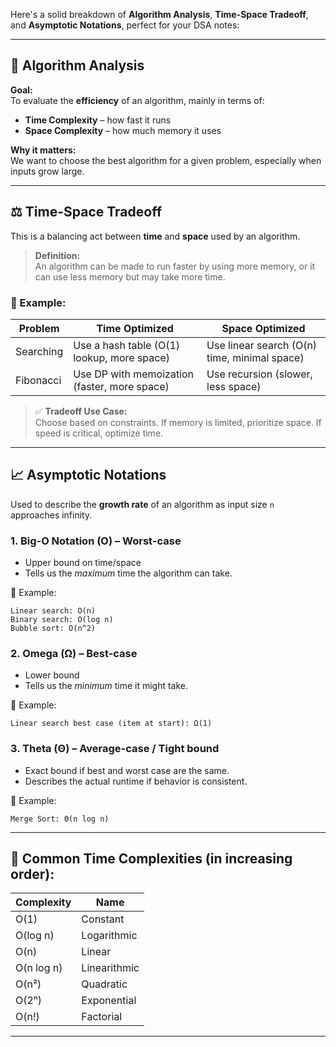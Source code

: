 Here's a solid breakdown of **Algorithm Analysis**, **Time-Space Tradeoff**, and **Asymptotic Notations**, perfect for your DSA notes:

---

## 🧠 Algorithm Analysis

**Goal:**  
To evaluate the **efficiency** of an algorithm, mainly in terms of:
- **Time Complexity** – how fast it runs
- **Space Complexity** – how much memory it uses

**Why it matters:**  
We want to choose the best algorithm for a given problem, especially when inputs grow large.

---

## ⚖️ Time-Space Tradeoff

This is a balancing act between **time** and **space** used by an algorithm.

> **Definition:**  
An algorithm can be made to run faster by using more memory, or it can use less memory but may take more time.

### 📌 Example:

| Problem | Time Optimized | Space Optimized |
|--------|----------------|-----------------|
| Searching | Use a hash table (O(1) lookup, more space) | Use linear search (O(n) time, minimal space) |
| Fibonacci | Use DP with memoization (faster, more space) | Use recursion (slower, less space) |

> ✅ **Tradeoff Use Case:**  
Choose based on constraints. If memory is limited, prioritize space. If speed is critical, optimize time.

---

## 📈 Asymptotic Notations

Used to describe the **growth rate** of an algorithm as input size `n` approaches infinity.

### 1. **Big-O Notation (O)** – **Worst-case**

- Upper bound on time/space
- Tells us the *maximum* time the algorithm can take.

📌 Example:
```plaintext
Linear search: O(n)
Binary search: O(log n)
Bubble sort: O(n^2)
```

### 2. **Omega (Ω)** – **Best-case**

- Lower bound
- Tells us the *minimum* time it might take.

📌 Example:
```plaintext
Linear search best case (item at start): Ω(1)
```

### 3. **Theta (Θ)** – **Average-case / Tight bound**

- Exact bound if best and worst case are the same.
- Describes the actual runtime if behavior is consistent.

📌 Example:
```plaintext
Merge Sort: Θ(n log n)
```

---

## 🧮 Common Time Complexities (in increasing order):

| Complexity | Name |
|-----------|------|
| O(1) | Constant |
| O(log n) | Logarithmic |
| O(n) | Linear |
| O(n log n) | Linearithmic |
| O(n²) | Quadratic |
| O(2ⁿ) | Exponential |
| O(n!) | Factorial |

---
